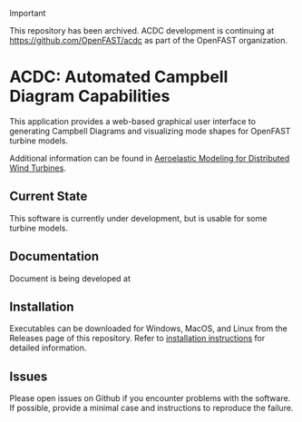 > [!IMPORTANT]
> This repository has been archived. ACDC development is continuing at https://github.com/OpenFAST/acdc as part of the OpenFAST organization.

# ACDC: Automated Campbell Diagram Capabilities

This application provides a web-based graphical user interface to generating Campbell Diagrams and visualizing mode shapes for OpenFAST turbine models.

Additional information can be found in [Aeroelastic Modeling for Distributed Wind Turbines](https://www.nrel.gov/docs/fy22osti/81724.pdf).

## Current State

This software is currently under development, but is usable for some turbine models. 

## Documentation

Document is being developed at [](https://openfast.github.io/acdc/docs/)

## Installation

Executables can be downloaded for Windows, MacOS, and Linux from the Releases page of this repository. Refer to [installation instructions](https://deslaughter.github.io/acdc-app/docs/install/) for detailed information. 

## Issues

Please open issues on Github if you encounter problems with the software. If possible, provide a minimal case and instructions to reproduce the failure.



